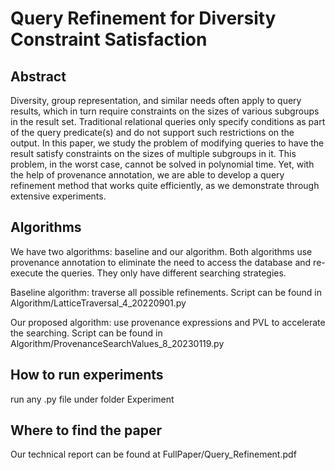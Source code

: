 # Query Refinement for Diversity Constraint Satisfaction

## Abstract
Diversity, group representation, and similar needs often apply to query results, which in turn require constraints on the sizes of various subgroups in the result set. Traditional relational queries only specify conditions as part of the query predicate(s) and do not support such restrictions on the output. In this paper, we study the problem of modifying queries to have the result satisfy constraints on the sizes of multiple subgroups in it. This problem, in the worst case, cannot be solved in polynomial time. Yet, with the help of provenance annotation, we are able to develop a query refinement method that works quite efficiently, as we demonstrate through extensive experiments. 


## Algorithms
We have two algorithms: baseline and our algorithm.
Both algorithms use provenance annotation to eliminate the need to access the database and re-execute the queries.
They only have different searching strategies.


Baseline algorithm: traverse all possible refinements. Script can be found in Algorithm/LatticeTraversal_4_20220901.py

Our proposed algorithm: use provenance expressions and PVL to accelerate the searching. 
Script can be found in Algorithm/ProvenanceSearchValues_8_20230119.py


## How to run experiments
run any .py file under folder Experiment


## Where to find the paper
Our technical report can be found at FullPaper/Query_Refinement.pdf